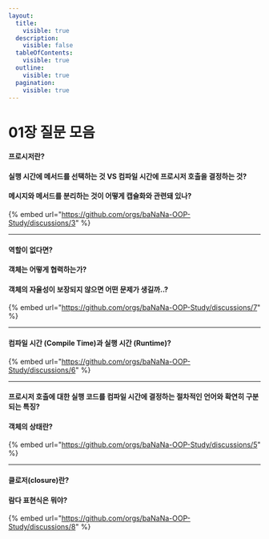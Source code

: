 ```yaml
---
layout:
  title:
    visible: true
  description:
    visible: false
  tableOfContents:
    visible: true
  outline:
    visible: true
  pagination:
    visible: true
---
```


# 01장 질문 모음

#### 프로시저란?

#### 실행 시간에 메서드를 선택하는 것 VS 컴파일 시간에 프로시저 호출을 결정하는 것?

#### 메시지와 메서드를 분리하는 것이 어떻게 캡슐화와 관련돼 있나?

{% embed url="https://github.com/orgs/baNaNa-OOP-Study/discussions/3" %}

***

#### 역할이 없다면?

#### 객체는 어떻게 협력하는가?

#### 객체의 자율성이 보장되지 않으면 어떤 문제가 생길까..?

{% embed url="https://github.com/orgs/baNaNa-OOP-Study/discussions/7" %}

***

#### 컴파일 시간 (Compile Time)과 실행 시간 (Runtime)?

{% embed url="https://github.com/orgs/baNaNa-OOP-Study/discussions/6" %}

***

#### 프로시저 호출에 대한 실행 코드를 컴파일 시간에 결정하는 절차적인 언어와 확연히 구분되는 특징?

#### 객체의 상태란?

{% embed url="https://github.com/orgs/baNaNa-OOP-Study/discussions/5" %}

***

#### 클로저(closure)란?

#### 람다 표현식은 뭐야?

{% embed url="https://github.com/orgs/baNaNa-OOP-Study/discussions/8" %}
